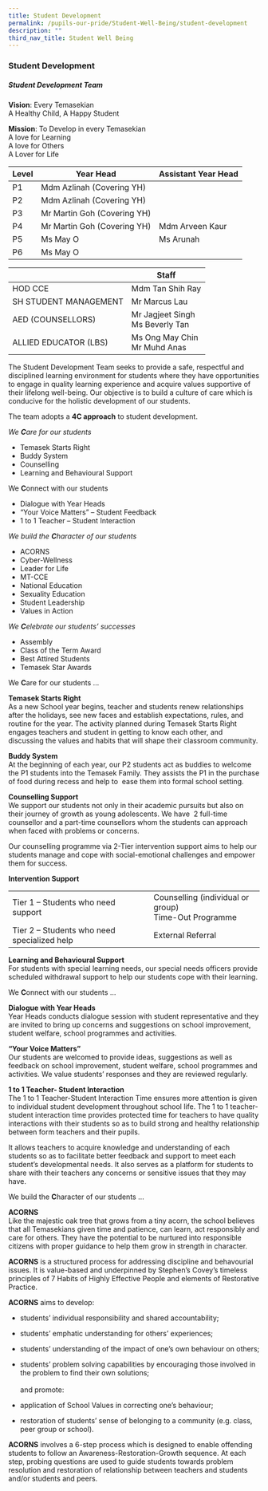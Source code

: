 ```yaml
---
title: Student Development
permalink: /pupils-our-pride/Student-Well-Being/student-development
description: ""
third_nav_title: Student Well Being
---
```

### Student Development

##### **Student Development Team**

**Vision**: Every Temasekian
<br>A Healthy Child, A Happy Student  

  

**Mission**: To Develop in every Temasekian
<br>A love for Learning
<br> A love for Others
<br>A Lover for Life

| Level 	| Year Head  	| Assistant Year Head 	|
|---	|---	|---	|
| P1  	| Mdm Azlinah (Covering YH) 	|  	|
| P2 	| Mdm Azlinah (Covering YH) 	|  	|
| P3       	| Mr Martin Goh (Covering YH)  	|  	|
| P4  	| Mr Martin Goh (Covering YH) 	| Mdm Arveen Kaur 	|
| P5  	| Ms May O 	| Ms Arunah 	|
| P6  	| Ms May O 	|  	|

|  	| Staff 	|
|---	|---	|
| HOD CCE  	| Mdm Tan Shih Ray       	|
| SH STUDENT MANAGEMENT 	| Mr Marcus Lau        	|
| AED (COUNSELLORS) 	| Mr Jagjeet Singh<br>Ms Beverly Tan 	|
| ALLIED EDUCATOR (LBS) 	| Ms Ong May Chin<br>Mr Muhd Anas 	|

The Student Development Team seeks to provide a safe, respectful and disciplined learning environment for students where they have opportunities to engage in quality learning experience and acquire values supportive of their lifelong well-being. Our objective is to build a culture of care which is conducive for the holistic development of our students.  

  

The team adopts a **4C approach** to student development.

  

_We **C**are for our students_

*   Temasek Starts Right
*   Buddy System
*   Counselling
*   Learning and Behavioural Support

We **C**onnect with our students 

*   Dialogue with Year Heads
*   “Your Voice Matters” – Student Feedback 
*   1 to 1 Teacher – Student Interaction

_We build the **C**haracter of our students_

*   ACORNS
*   Cyber-Wellness
*   Leader for Life
*   MT-CCE
*   National Education
*   Sexuality Education
*   Student Leadership
*   Values in Action

  

_We **C**elebrate our students’ successes_

*   Assembly
*   Class of the Term Award
*   Best Attired Students
*   Temasek Star Awards

  

We **C**are for our students …

  

**Temasek Starts Right**
<br>As a new School year begins, teacher and students renew relationships after the holidays, see new faces and establish expectations, rules, and routine for the year. The activity planned during Temasek Starts Right engages teachers and student in getting to know each other, and discussing the values and habits that will shape their classroom community.  

  

**Buddy System**
<br>At the beginning of each year, our P2 students act as buddies to welcome the P1 students into the Temasek Family. They assists the P1 in the purchase of food during recess and help to  ease them into formal school setting.

  

**Counselling Support**
<Br>We support our students not only in their academic pursuits but also on their journey of growth as young adolescents. We have  2 full-time counsellor and a part-time counsellors whom the students can approach when faced with problems or concerns.

Our counselling programme via 2-Tier intervention support aims to help our students manage and cope with social-emotional challenges and empower them for success.

**Intervention Support**

|  	|  	|
|---	|---	|
| Tier 1 – Students who need support 	| Counselling (individual or group)<br>Time-Out Programme  	|
| Tier 2 – Students who need specialized help 	| External Referral 	|

**Learning and Behavioural Support**
<br>For students with special learning needs, our special needs officers provide scheduled withdrawal support to help our students cope with their learning.

  

We **C**onnect with our students …

  

**Dialogue with Year Heads**
<br>Year Heads conducts dialogue session with student representative and they are invited to bring up concerns and suggestions on school improvement, student welfare, school programmes and activities.  
  

**“Your Voice Matters”**
<br>Our students are welcomed to provide ideas, suggestions as well as feedback on school improvement, student welfare, school programmes and activities. We value students’ responses and they are reviewed regularly.

  

**1 to 1 Teacher- Student Interaction**
<br>The 1 to 1 Teacher-Student Interaction Time ensures more attention is given to individual student development throughout school life. The 1 to 1 teacher-student interaction time provides protected time for teachers to have quality interactions with their students so as to build strong and healthy relationship between form teachers and their pupils.

  

It allows teachers to acquire knowledge and understanding of each students so as to facilitate better feedback and support to meet each student’s developmental needs. It also serves as a platform for students to share with their teachers any concerns or sensitive issues that they may have.

  

We build the **C**haracter of our students …

  

**ACORNS**
<br>Like the majestic oak tree that grows from a tiny acorn, the school believes that all Temasekians given time and patience, can learn, act responsibly and care for others. They have the potential to be nurtured into responsible citizens with proper guidance to help them grow in strength in character.

  

**ACORNS** is a structured process for addressing discipline and behavourial issues. It is value-based and underpinned by Stephen’s Covey’s timeless principles of 7 Habits of Highly Effective People and elements of Restorative Practice.

  

**ACORNS** aims to develop:

*   students’ individual responsibility and shared accountability;
*   students’ emphatic understanding for others’ experiences;
*   students’ understanding of the impact of one’s own behaviour on others;
*   students’ problem solving capabilities by encouraging those involved in the problem to find their own solutions;   
<br><br> and promote:

*   application of School Values in correcting one’s behaviour;
*   restoration of students’ sense of belonging to a community (e.g. class, peer group or school).

**ACORNS** involves a 6-step process which is designed to enable offending students to follow an Awareness-Restoration-Growth sequence. At each step, probing questions are used to guide students towards problem resolution and restoration of relationship between teachers and students and/or students and peers.